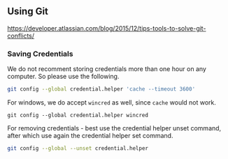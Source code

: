 ## Using Git

https://developer.atlassian.com/blog/2015/12/tips-tools-to-solve-git-conflicts/

### Saving Credentials

We do not recomment storing credentials more than one hour on any computer. So please use the following.

``` bash
git config --global credential.helper 'cache --timeout 3600'
```

For windows, we do accept `wincred` as well, since `cache` would not work.

```shell
git config --global credential.helper wincred
```

For removing credentials - best use the credential helper unset command, after which use again the credential helper set command.

```bash
git config --global --unset credential.helper
```
